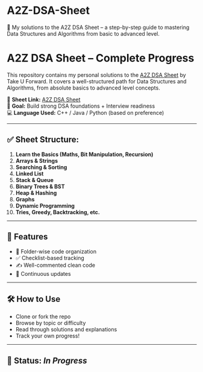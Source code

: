 # A2Z-DSA-Sheet
📘 My solutions to the A2Z DSA Sheet – a step-by-step guide to mastering Data Structures and Algorithms from basic to advanced level.

# A2Z DSA Sheet – Complete Progress

This repository contains my personal solutions to the [A2Z DSA Sheet](https://takeuforward.org/interviews/a2z-dsa-course/) by Take U Forward. It covers a well-structured path for Data Structures and Algorithms, from absolute basics to advanced level concepts.

📘 **Sheet Link:** [A2Z DSA Sheet](https://takeuforward.org/interviews/a2z-dsa-course/)  
🧠 **Goal:** Build strong DSA foundations + Interview readiness  
💻 **Language Used:** C++ / Java / Python (based on preference)

---

## ✅ Sheet Structure:

1. **Learn the Basics (Maths, Bit Manipulation, Recursion)**
2. **Arrays & Strings**
3. **Searching & Sorting**
4. **Linked List**
5. **Stack & Queue**
6. **Binary Trees & BST**
7. **Heap & Hashing**
8. **Graphs**
9. **Dynamic Programming**
10. **Tries, Greedy, Backtracking, etc.**

---

## 📌 Features
- 📂 Folder-wise code organization
- ✅ Checklist-based tracking
- ✍️ Well-commented clean code
- 🚀 Continuous updates

---

## 🛠 How to Use
- Clone or fork the repo
- Browse by topic or difficulty
- Read through solutions and explanations
- Track your own progress!

---

## 📅 Status: _In Progress_
